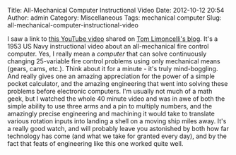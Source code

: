 Title: All-Mechanical Computer Instructional Video
Date: 2012-10-12 20:54
Author: admin
Category: Miscellaneous
Tags: mechanical computer
Slug: all-mechanical-computer-instructional-video

I saw a link to [this YouTube
video](http://www.youtube.com/watch?v=s1i-dnAH9Y4) shared on [Tom
Limoncelli's
blog](http://everythingsysadmin.com/2012/10/mechanical-computer-instructio.html).
It's a 1953 US Navy instructional video about an all-mechanical fire
control computer. Yes, I really mean a *computer* that can solve
continuously changing 25-variable fire control problems using only
mechanical means (gears, cams, etc.). Think about it for a minute - it's
truly mind-boggling. And really gives one an amazing appreciation for
the power of a simple pocket calculator, and the amazing engineering
that went into solving these problems before electronic computers. I'm
usually not much of a math geek, but I watched the whole 40 minute video
and was in awe of both the simple ability to use three arms and a pin to
multiply numbers, and the amazingly precise engineering and machining it
would take to translate various rotation inputs into landing a shell on
a moving ship miles away. It's a really good watch, and will probably
leave you astonished by both how far technology has come (and what we
take for granted every day), and by the fact that feats of engineering
like this one worked quite well.
